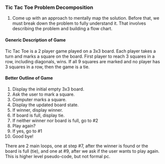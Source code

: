 ### Tic Tac Toe Problem Decomposition

1. Come up with an approach to mentally map the solution. Before that, we must break down the problem to fully understand it. That involves describing the problem and building a flow chart. 

#### Generic Description of Game

Tic Tac Toe is a 2 player game played on a 3x3 board. Each player takes a turn and
marks a square on the board. First player to reach 3 squares in a row, including diagonals,
wins. If all 9 squares are marked and no player has 3 squares in a row, then the game is a tie.

#### Better Outline of Game

1. Display the initial empty 3x3 board.
2. Ask the user to mark a square.
3. Computer marks a square.
4. Display the updated board state.
5. If winner, display winner.
6. If board is full, display tie.
7. If neither winner nor board is full, go to #2
8. Play again?
9. If yes, go to #1
10. Good bye!

There are 2 main loops, one at step #7, after the winner is found or the board is full (tie), and one at #9, after we ask if the user wants to play again. 
This is higher level pseudo-code, but not formal pc. 